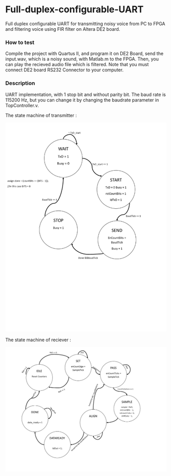 # Full-duplex-configurable-UART
Full duplex configurable UART for transmitting noisy voice from PC to FPGA and filtering voice using FIR filter on Altera DE2 board.

### How to test

Compile the project with Quartus II, and program it on DE2 Board, send the input.wav, which is a noisy sound, with Matlab.m to the FPGA.
Then, you can play the recieved audio file which is filtered. Note that you must connect DE2 board RS232 Connector to your computer. 

### Description

UART implementation, with 1 stop bit and without parity bit. The baud rate is 115200 Hz, but you can change it by changing the baudrate parameter in TopController.v.

The state machine of transmitter : 

![alt text](TX.jpg)

The state machine of reciever : 

![alt text](RX.jpg)

